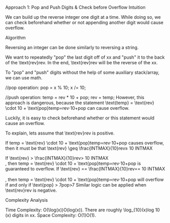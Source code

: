 Approach 1: Pop and Push Digits & Check before Overflow
Intuition

We can build up the reverse integer one digit at a time. While doing so, we can check beforehand whether or not appending another digit would cause overflow.

Algorithm

Reversing an integer can be done similarly to reversing a string.

We want to repeatedly "pop" the last digit off of xx and "push" it to the back of the \text{rev}rev. In the end, \text{rev}rev will be the reverse of the xx.

To "pop" and "push" digits without the help of some auxiliary stack/array, we can use math.

//pop operation:
pop = x % 10;
x /= 10;

//push operation:
temp = rev * 10 + pop;
rev = temp;
However, this approach is dangerous, because the statement \text{temp} = \text{rev} \cdot 10 + \text{pop}temp=rev⋅10+pop can cause overflow.

Luckily, it is easy to check beforehand whether or this statement would cause an overflow.

To explain, lets assume that \text{rev}rev is positive.

If temp = \text{rev} \cdot 10 + \text{pop}temp=rev⋅10+pop causes overflow, then it must be that \text{rev} \geq \frac{INTMAX}{10}rev≥ 
10
INTMAX
​	
 
If \text{rev} > \frac{INTMAX}{10}rev> 
10
INTMAX
​	
 , then temp = \text{rev} \cdot 10 + \text{pop}temp=rev⋅10+pop is guaranteed to overflow.
If \text{rev} == \frac{INTMAX}{10}rev== 
10
INTMAX
​	
 , then temp = \text{rev} \cdot 10 + \text{pop}temp=rev⋅10+pop will overflow if and only if \text{pop} > 7pop>7
Similar logic can be applied when \text{rev}rev is negative.


Complexity Analysis

Time Complexity: O(\log(x))O(log(x)). There are roughly \log_{10}(x)log 
10
​	
 (x) digits in xx.
Space Complexity: O(1)O(1).